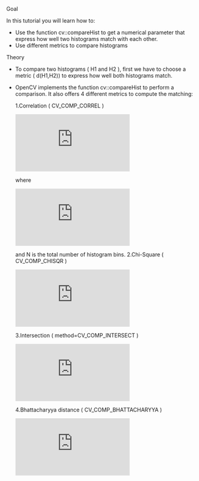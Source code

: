 Goal

In this tutorial you will learn how to:

* Use the function cv::compareHist to get a numerical parameter that express how well two histograms match with each other.
* Use different metrics to compare histograms

Theory

* To compare two histograms ( H1 and H2 ), first we have to choose a metric ( d(H1,H2)) to express how well both histograms match.
* OpenCV implements the function cv::compareHist to perform a comparison. It also offers 4 different metrics to compute the matching:

    1.Correlation ( CV_COMP_CORREL )

    ![](http://latex.codecogs.com/gif.latex?d%28H_1%2CH_2%29%20%3D%20%5Cfrac%7B%5Csum_I%20%28H_1%28I%29%20-%20%5Cbar%7BH_1%7D%29%20%28H_2%28I%29%20-%20%5Cbar%7BH_2%7D%29%7D%7B%5Csqrt%7B%5Csum_I%28H_1%28I%29%20-%20%5Cbar%7BH_1%7D%29%5E2%20%5Csum_I%28H_2%28I%29%20-%20%5Cbar%7BH_2%7D%29%5E2%7D%7D)

    where

    ![](http://latex.codecogs.com/gif.latex?%5Cbar%7BH_k%7D%20%3D%20%5Cfrac%7B1%7D%7BN%7D%20%5Csum%20_J%20H_k%28J%29)

    and N is the total number of histogram bins.
    2.Chi-Square ( CV_COMP_CHISQR )

    ![](http://latex.codecogs.com/gif.latex?d%28H_1%2CH_2%29%20%3D%20%5Csum%20_I%20%5Cfrac%7B%5Cleft%28H_1%28I%29-H_2%28I%29%5Cright%29%5E2%7D%7BH_1%28I%29%7D)

    3.Intersection ( method=CV_COMP_INTERSECT )

    ![](http://latex.codecogs.com/gif.latex?d%28H_1%2CH_2%29%20%3D%20%5Csum%20_I%20%5Cmin%20%28H_1%28I%29%2C%20H_2%28I%29%29)

    4.Bhattacharyya distance ( CV_COMP_BHATTACHARYYA )

    ![](http://latex.codecogs.com/gif.latex?d%28H_1%2CH_2%29%20%3D%20%5Csqrt%7B1%20-%20%5Cfrac%7B1%7D%7B%5Csqrt%7B%5Cbar%7BH_1%7D%20%5Cbar%7BH_2%7D%20N%5E2%7D%7D%20%5Csum_I%20%5Csqrt%7BH_1%28I%29%20%5Ccdot%20H_2%28I%29%7D%7D)
